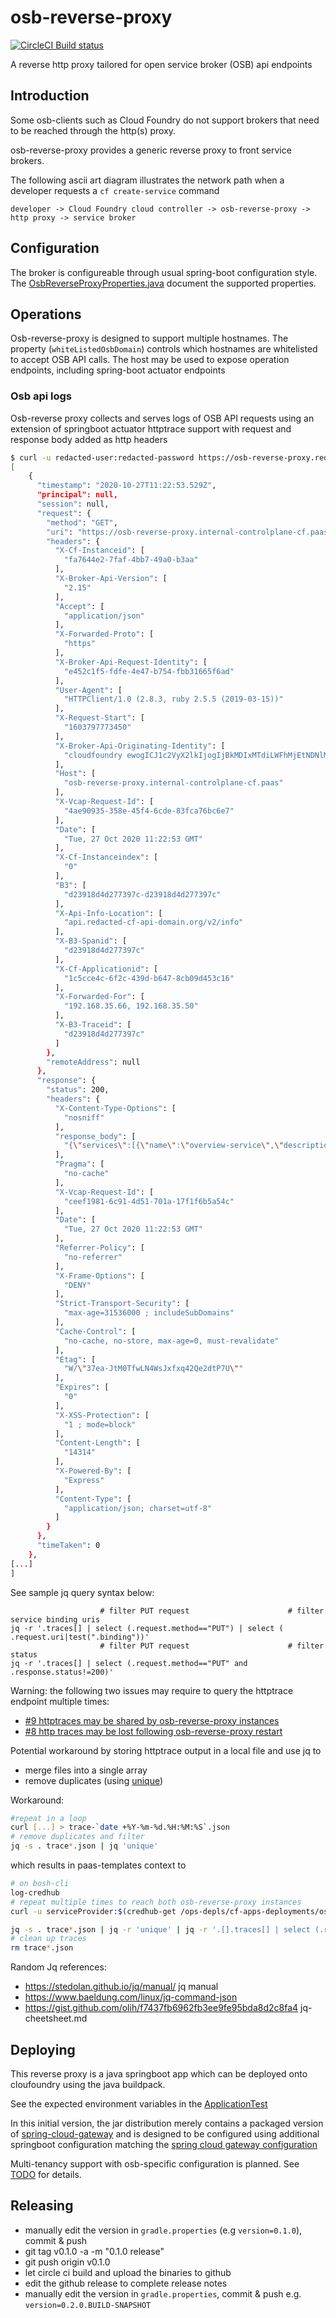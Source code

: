 
# osb-reverse-proxy

[![CircleCI Build status](https://circleci.com/gh/orange-cloudfoundry/osb-reverse-proxy.svg?style=svg)](https://app.circleci.com/pipelines/github/orange-cloudfoundry/osb-reverse-proxy)

A reverse http proxy tailored for open service broker (OSB) api endpoints

## Introduction

Some osb-clients such as Cloud Foundry do not support brokers that need to be reached through the http(s) proxy. 

osb-reverse-proxy provides a generic reverse proxy to front service brokers. 

The following ascii art diagram illustrates the network path when a developer requests a `cf create-service` command

```
developer -> Cloud Foundry cloud controller -> osb-reverse-proxy -> http proxy -> service broker  
```

## Configuration

The broker is configureable through usual spring-boot configuration style. The [OsbReverseProxyProperties.java](https://github.com/orange-cloudfoundry/osb-reverse-proxy/blob/master/src/main/java/com/orange/oss/osbreverseproxy/OsbReverseProxyProperties.java) document the supported properties.

## Operations 

Osb-reverse-proxy is designed to support multiple hostnames. The property (`whiteListedOsbDomain`) controls which hostnames are whitelisted to accept OSB API calls. The host may be used to expose operation endpoints, including spring-boot actuator endpoints

### Osb api logs

Osb-reverse proxy collects and serves logs of OSB API requests using an extension of springboot actuator httptrace support with request and response body added as http headers

```bash
$ curl -u redacted-user:redacted-password https://osb-reverse-proxy.redacted-domain.org/actuator/httptrace | jq .
[
    {
      "timestamp": "2020-10-27T11:22:53.529Z",
      "principal": null,
      "session": null,
      "request": {
        "method": "GET",
        "uri": "https://osb-reverse-proxy.internal-controlplane-cf.paas/v2/catalog",
        "headers": {
          "X-Cf-Instanceid": [
            "fa7644e2-7faf-4bb7-49a0-b3aa"
          ],
          "X-Broker-Api-Version": [
            "2.15"
          ],
          "Accept": [
            "application/json"
          ],
          "X-Forwarded-Proto": [
            "https"
          ],
          "X-Broker-Api-Request-Identity": [
            "e452c1f5-fdfe-4e47-b754-fbb31665f6ad"
          ],
          "User-Agent": [
            "HTTPClient/1.0 (2.8.3, ruby 2.5.5 (2019-03-15))"
          ],
          "X-Request-Start": [
            "1603797773450"
          ],
          "X-Broker-Api-Originating-Identity": [
            "cloudfoundry ewogICJ1c2VyX2lkIjogIjBkMDIxMTdiLWFhMjEtNDNlMi1iMzVlLThhZDZmODIyMzUxOSIKfQ=="
          ],
          "Host": [
            "osb-reverse-proxy.internal-controlplane-cf.paas"
          ],
          "X-Vcap-Request-Id": [
            "4ae90935-358e-45f4-6cde-83fca76bc6e7"
          ],
          "Date": [
            "Tue, 27 Oct 2020 11:22:53 GMT"
          ],
          "X-Cf-Instanceindex": [
            "0"
          ],
          "B3": [
            "d23918d4d277397c-d23918d4d277397c"
          ],
          "X-Api-Info-Location": [
            "api.redacted-cf-api-domain.org/v2/info"
          ],
          "X-B3-Spanid": [
            "d23918d4d277397c"
          ],
          "X-Cf-Applicationid": [
            "1c5cce4c-6f2c-439d-b647-8cb09d453c16"
          ],
          "X-Forwarded-For": [
            "192.168.35.66, 192.168.35.50"
          ],
          "X-B3-Traceid": [
            "d23918d4d277397c"
          ]
        },
        "remoteAddress": null
      },
      "response": {
        "status": 200,
        "headers": {
          "X-Content-Type-Options": [
            "nosniff"
          ],
          "response_body": [
            "{\"services\":[{\"name\":\"overview-service\",\"description\":\"Provides an ..."
          ],
          "Pragma": [
            "no-cache"
          ],
          "X-Vcap-Request-Id": [
            "ceef1981-6c91-4d51-701a-17f1f6b5a54c"
          ],
          "Date": [
            "Tue, 27 Oct 2020 11:22:53 GMT"
          ],
          "Referrer-Policy": [
            "no-referrer"
          ],
          "X-Frame-Options": [
            "DENY"
          ],
          "Strict-Transport-Security": [
            "max-age=31536000 ; includeSubDomains"
          ],
          "Cache-Control": [
            "no-cache, no-store, max-age=0, must-revalidate"
          ],
          "Etag": [
            "W/\"37ea-JtM0TfwLN4WsJxfxq42Qe2dtP7U\""
          ],
          "Expires": [
            "0"
          ],
          "X-XSS-Protection": [
            "1 ; mode=block"
          ],
          "Content-Length": [
            "14314"
          ],
          "X-Powered-By": [
            "Express"
          ],
          "Content-Type": [
            "application/json; charset=utf-8"
          ]
        }
      },
      "timeTaken": 0
    },
[...]
]
```

See sample jq query syntax below:

```
                    # filter PUT request                      # filter service binding uris 
jq -r '.traces[] | select (.request.method=="PUT") | select ( .request.uri|test(".binding"))'
                    # filter PUT request                      # filter status
jq -r '.traces[] | select (.request.method=="PUT" and .response.status!=200)'

```

Warning: the following two issues may require to query the httptrace endpoint multiple times:
   * [#9 httptraces may be shared by osb-reverse-proxy instances](https://github.com/orange-cloudfoundry/osb-reverse-proxy/issues/9)
   * [#8 http traces may be lost following osb-reverse-proxy restart](https://github.com/orange-cloudfoundry/osb-reverse-proxy/issues/8)

Potential workaround by storing httptrace output in a local file and use jq to
* merge files into a single array
* remove duplicates (using [unique](https://gist.github.com/olih/f7437fb6962fb3ee9fe95bda8d2c8fa4))

Workaround:

```bash
#repeat in a loop
curl [...] > trace-`date +%Y-%m-%d.%H:%M:%S`.json
# remove duplicates and filter
jq -s . trace*.json | jq 'unique' 
```
 which results in paas-templates context to
 
 ```bash
 # on bosh-cli
log-credhub
# repeat multiple times to reach both osb-reverse-proxy instances
curl -u serviceProvider:$(credhub-get /ops-depls/cf-apps-deployments/osb-reverse-proxy-4/service-provider-password) https://osb-reverse-proxy-4.internal-controlplane-cf.paas/actuator/httptrace | jq . > trace-`date +%Y-%m-%d.%H:%M:%S`.json

jq -s . trace*.json | jq -r 'unique' | jq -r '.[].traces[] | select (.request.method=="PUT")' | less
# clean up traces
rm trace*.json
```


Random Jq references:
   * https://stedolan.github.io/jq/manual/ jq manual
   * https://www.baeldung.com/linux/jq-command-json
   * https://gist.github.com/olih/f7437fb6962fb3ee9fe95bda8d2c8fa4 jq-cheetsheet.md

## Deploying 

This reverse proxy is a java springboot app which can be deployed onto cloufoundry using the java buildpack.

See the expected environment variables in the [ApplicationTest](src/test/java/com/orange/oss/osbreverseproxy/ApplicationTest.java)

In this initial version, the jar distribution merely contains a packaged version of [spring-cloud-gateway](https://cloud.spring.io/spring-cloud-gateway/reference/html) and is designed to be configured using additional springboot configuration matching the [spring cloud gateway configuration](https://cloud.spring.io/spring-cloud-gateway/reference/html/#configuring-route-predicate-factories-and-gateway-filter-factories)

Multi-tenancy support with osb-specific configuration is planned. See [TODO](TODO.md) for details. 

## Releasing

* manually edit the version in `gradle.properties` (e.g `version=0.1.0`), commit & push
* git tag v0.1.0 -a -m "0.1.0 release"
* git push origin  v0.1.0
* let circle ci build and upload the binaries to github
* edit the github release to complete release notes
* manually edit the version in `gradle.properties`, commit & push e.g. `version=0.2.0.BUILD-SNAPSHOT`
